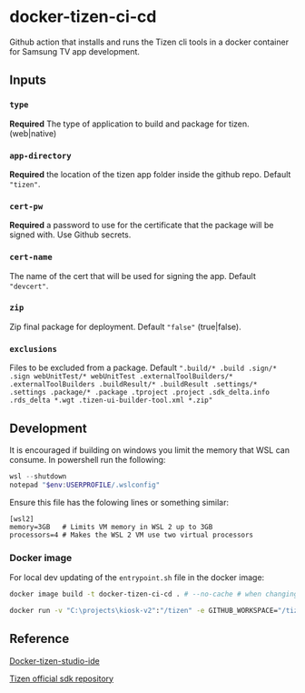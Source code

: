 # docker-tizen-ci-cd
Github action that installs and runs the Tizen cli tools in a docker container for Samsung TV app development.

## Inputs

### `type`

**Required** The type of application to build and package for tizen. (web|native)

### `app-directory`

**Required** the location of the tizen app folder inside the github repo. Default `"tizen"`.

### `cert-pw`

**Required** a password to use for the certificate that the package will be signed with. Use Github secrets.

### `cert-name`

The name of the cert that will be used for signing the app. Default `"devcert"`.

### `zip`

Zip final package for deployment. Default `"false"` (true|false).

### `exclusions`

Files to be excluded from a package. Default `".build/* .build .sign/* .sign webUnitTest/* webUnitTest .externalToolBuilders/* .externalToolBuilders .buildResult/* .buildResult .settings/* .settings .package/* .package .tproject .project .sdk_delta.info .rds_delta *.wgt .tizen-ui-builder-tool.xml *.zip"`

## Development
It is encouraged if building on windows you limit the memory that WSL can consume. In powershell run the following:

```powershell
wsl --shutdown
notepad "$env:USERPROFILE/.wslconfig"
```

Ensure this file has the folowing lines or something similar:

```
[wsl2]
memory=3GB   # Limits VM memory in WSL 2 up to 3GB
processors=4 # Makes the WSL 2 VM use two virtual processors
```

### Docker image

For local dev updating of the `entrypoint.sh` file in the docker image:

```sh
docker image build -t docker-tizen-ci-cd . # --no-cache # when changing builder layers

docker run -v "C:\projects\kiosk-v2":"/tizen" -e GITHUB_WORKSPACE="/tizen" --rm docker-tizen-ci-cd web tizen password cert "*.zip" true Kiosk 1.0.0
```

## Reference

[Docker-tizen-studio-ide](https://github.com/ubergeek77/Docker-tizen-studio-ide)

[Tizen official sdk repository](http://download.tizen.org/sdk/tizenstudio/official/binary/)